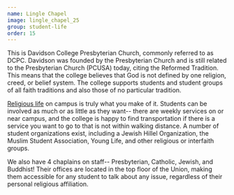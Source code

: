 ```yaml
---
name: Lingle Chapel
image: lingle_chapel_25
group: student-life
order: 15
---
```

This is Davidson College Presbyterian Church, commonly referred to as DCPC. Davidson was founded by the Presbyterian 
Church and is still related to the Presbyterian Church (PCUSA) today, citing the Reformed Tradition. This means that 
the college believes that God is not defined by one religion, creed, or belief system. The college supports students 
and student groups of all faith traditions and also those of no particular tradition.

[Religious life](https://www.davidson.edu/student-life/religious-and-spiritual-life) on campus is truly what you make 
of it. Students can be involved as much or as little as they want-- there are weekly services on or near campus, and 
the college is happy to find transportation if there is a service you want to go to that is not within walking distance. 
A number of student organizations exist, including a Jewish Hillel Organization, the Muslim Student Association, Young 
Life, and other religious or interfaith groups.

We also have 4 chaplains on staff-- Presbyterian, Catholic, Jewish, and Buddhist! Their offices are located in the top 
floor of the Union, making them accessible for any student to talk about any issue, regardless of their personal 
religious affiliation. 

